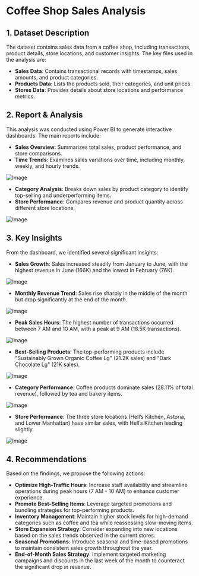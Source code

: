 # Coffee Shop Sales Analysis

## 1. Dataset Description
The dataset contains sales data from a coffee shop, including transactions, product details, store locations, and customer insights. The key files used in the analysis are:

- **Sales Data**: Contains transactional records with timestamps, sales amounts, and product categories.
- **Products Data**: Lists the products sold, their categories, and unit prices.
- **Stores Data**: Provides details about store locations and performance metrics.

## 2. Report & Analysis
This analysis was conducted using Power BI to generate interactive dashboards. The main reports include:

- **Sales Overview**: Summarizes total sales, product performance, and store comparisons.
- **Time Trends**: Examines sales variations over time, including monthly, weekly, and hourly trends.

![Image](https://github.com/user-attachments/assets/95a10248-081f-403e-9ff9-865b82efc451)

- **Category Analysis**: Breaks down sales by product category to identify top-selling and underperforming items.
- **Store Performance**: Compares revenue and product quantity across different store locations.

![Image](https://github.com/user-attachments/assets/15565961-7cb7-4f59-a3ac-46e38a311d85)

## 3. Key Insights
From the dashboard, we identified several significant insights:

- **Sales Growth**: Sales increased steadily from January to June, with the highest revenue in June (166K) and the lowest in February (76K).

![Image](https://github.com/user-attachments/assets/c0dc2016-ffbb-426d-97dc-b983682e9818)

- **Monthly Revenue Trend**: Sales rise sharply in the middle of the month but drop significantly at the end of the month.

![Image](https://github.com/user-attachments/assets/1959441d-b350-4c8c-b437-4893b91ecc16)

- **Peak Sales Hours**: The highest number of transactions occurred between 7 AM and 10 AM, with a peak at 9 AM (18.5K transactions).

![Image](https://github.com/user-attachments/assets/c9639abe-7427-41cb-a3be-39d5da075167)

- **Best-Selling Products**: The top-performing products include "Sustainably Grown Organic Coffee Lg" (21.2K sales) and "Dark Chocolate Lg" (21K sales).

![Image](https://github.com/user-attachments/assets/32bfe074-ba56-4df8-bc5d-21bf1e89e9d1)

- **Category Performance**: Coffee products dominate sales (28.11% of total revenue), followed by tea and bakery items.

![Image](https://github.com/user-attachments/assets/135b9f8c-7b02-4942-834d-1607e856e0b3)

- **Store Performance**: The three store locations (Hell’s Kitchen, Astoria, and Lower Manhattan) have similar sales, with Hell’s Kitchen leading slightly.

![Image](https://github.com/user-attachments/assets/6fa3788c-6f4c-4abd-b391-086c4e30936a)

## 4. Recommendations
Based on the findings, we propose the following actions:

- **Optimize High-Traffic Hours**: Increase staff availability and streamline operations during peak hours (7 AM - 10 AM) to enhance customer experience.
- **Promote Best-Selling Items**: Leverage targeted promotions and bundling strategies for top-performing products.
- **Inventory Management**: Maintain higher stock levels for high-demand categories such as coffee and tea while reassessing slow-moving items.
- **Store Expansion Strategy**: Consider expanding into new locations based on the sales trends observed in the current stores.
- **Seasonal Promotions**: Introduce seasonal and time-based promotions to maintain consistent sales growth throughout the year.
- **End-of-Month Sales Strategy**: Implement targeted marketing campaigns and discounts in the last week of the month to counteract the significant drop in revenue.


